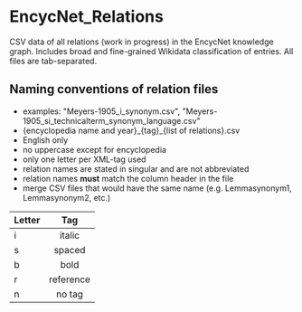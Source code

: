 # EncycNet_Relations
CSV data of all relations (work in progress) in the EncycNet knowledge graph. Includes broad and fine-grained Wikidata classification of entries. All files are tab-separated.

## Naming conventions of relation files
* examples: "Meyers-1905_i_synonym.csv", "Meyers-1905_si_technicalterm_synonym_language.csv"
* {encyclopedia name and year}\_{tag}\_{list of relations}.csv
* English only
* no uppercase except for encyclopedia
* only one letter per XML-tag used
* relation names are stated in singular and are not abbreviated
* relation names **must** match the column header in the file
* merge CSV files that would have the same name (e.g. Lemmasynonym1, Lemmasynonym2, etc.)

| Letter   |      Tag     |
|----------|:-------------:|
| i |  italic |
| s |    spaced   |
| b | bold |
| r | reference |
| n | no tag |
